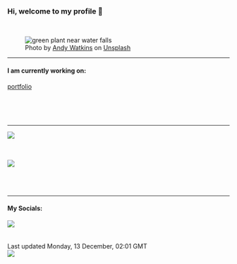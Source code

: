 <h3>Hi, welcome to my profile 👋</h3>

<br />
<figure>
  <img
    src="https://images.unsplash.com/photo-1589922271285-174b8535d5a9?crop=entropy&cs=tinysrgb&fit=max&fm=jpg&ixid=MnwyNzQ3MDB8MHwxfHJhbmRvbXx8fHx8fHx8fDE2MzkzNTY0ODA&ixlib=rb-1.2.1&q=80&w=1080&auto=format"
    alt="green plant near water falls" 
  />
  <figcaption>Photo by <a
    href="https://unsplash.com/@andywatkins?utm_source=Profile%20readme&utm_medium=referral">Andy Watkins</a> on <a
    href="https://unsplash.com/?utm_source=Profile%20readme&utm_medium=referral">Unsplash</a></figcaption>
</figure>


<hr />
<h4>I am currently working on:</h4>
<a href="https://github.com/ShaneLucy/portfolio">portfolio</a>

<br /><br /><br />

<hr />
<img
  src="https://github-readme-stats.vercel.app/api?username=shanelucy&show_icons=true&theme=calm"
/>
<br /><br /><br />

<img 
  src="https://github-readme-stats.vercel.app/api/top-langs/?username=shanelucy&theme=calm"
/>
<br /><br /><br /><br />
<hr />
<h4>My Socials:</h4>
<a href="https://uk.linkedin.com/in/shane-lucy-4735b616a">
  <img
    src="https://img.shields.io/badge/linkedin%20-%230077B5.svg?&style=for-the-badge&logo=linkedin&logoColor=white"
  />
</a>
<br /><br /><br />
Last updated Monday, 13 December, 02:01 GMT
<br />
<img
  src="https://github.com/ShaneLucy/ShaneLucy/workflows/README%20build/badge.svg"
/>
